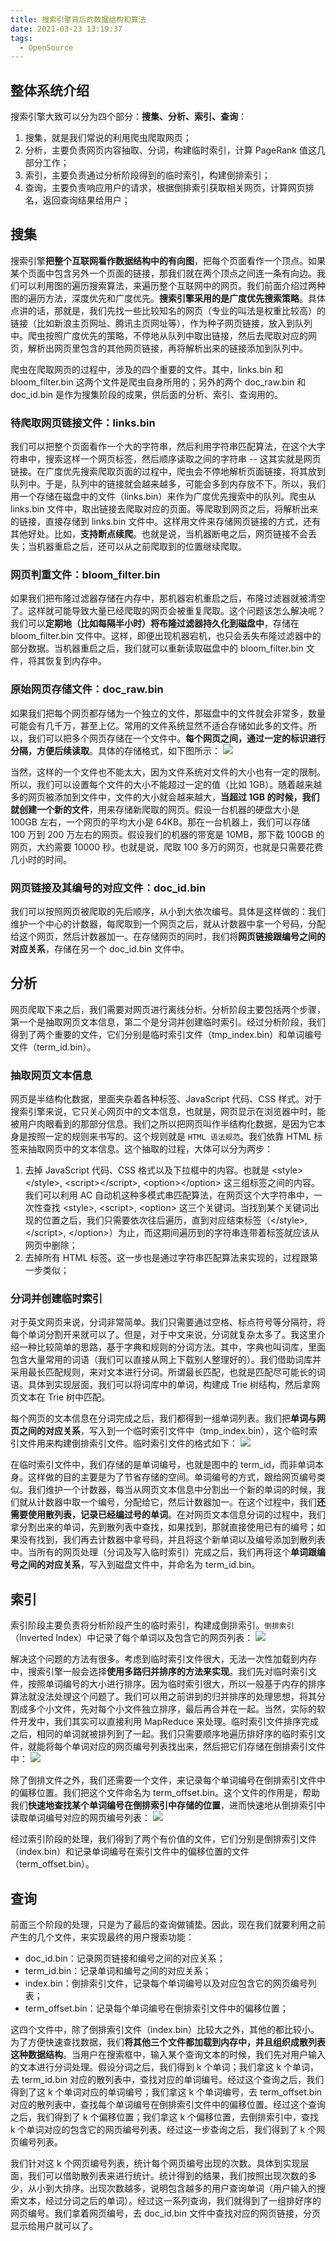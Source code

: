 ```yaml
---
title: 搜索引擎背后的数据结构和算法
date: 2021-03-23 13:19:37
tags:
  - OpenSource
---
```

## 整体系统介绍
搜索引擎大致可以分为四个部分：**搜集、分析、索引、查询**：
1. 搜集，就是我们常说的利用爬虫爬取网页；
2. 分析，主要负责网页内容抽取、分词，构建临时索引，计算 PageRank 值这几部分工作；
3. 索引，主要负责通过分析阶段得到的临时索引，构建倒排索引；
4. 查询，主要负责响应用户的请求，根据倒排索引获取相关网页，计算网页排名，返回查询结果给用户；

## 搜集
搜索引擎**把整个互联网看作数据结构中的有向图**，把每个页面看作一个顶点。如果某个页面中包含另外一个页面的链接，那我们就在两个顶点之间连一条有向边。我们可以利用图的遍历搜索算法，来遍历整个互联网中的网页。我们前面介绍过两种图的遍历方法，深度优先和广度优先。**搜索引擎采用的是广度优先搜索策略**。具体点讲的话，那就是，我们先找一些比较知名的网页（专业的叫法是权重比较高）的链接（比如新浪主页网址、腾讯主页网址等），作为种子网页链接，放入到队列中。爬虫按照广度优先的策略，不停地从队列中取出链接，然后去爬取对应的网页，解析出网页里包含的其他网页链接，再将解析出来的链接添加到队列中。

爬虫在爬取网页的过程中，涉及的四个重要的文件。其中，links.bin 和 bloom_filter.bin 这两个文件是爬虫自身所用的；另外的两个 doc_raw.bin 和 doc_id.bin 是作为搜集阶段的成果，供后面的分析、索引、查询用的。

### 待爬取网页链接文件：links.bin
我们可以把整个页面看作一个大的字符串，然后利用字符串匹配算法，在这个大字符串中，搜索这样一个网页标签，然后顺序读取之间的字符串 -- 这其实就是网页链接。在广度优先搜索爬取页面的过程中，爬虫会不停地解析页面链接，将其放到队列中。于是，队列中的链接就会越来越多，可能会多到内存放不下。所以，我们用一个存储在磁盘中的文件（links.bin）来作为广度优先搜索中的队列。爬虫从 links.bin 文件中，取出链接去爬取对应的页面。等爬取到网页之后，将解析出来的链接，直接存储到 links.bin 文件中。这样用文件来存储网页链接的方式，还有其他好处。比如，**支持断点续爬**。也就是说，当机器断电之后，网页链接不会丢失；当机器重启之后，还可以从之前爬取到的位置继续爬取。
<!--more-->

### 网页判重文件：bloom_filter.bin
如果我们把布隆过滤器存储在内存中，那机器宕机重启之后，布隆过滤器就被清空了。这样就可能导致大量已经爬取的网页会被重复爬取。这个问题该怎么解决呢？我们可以**定期地（比如每隔半小时）将布隆过滤器持久化到磁盘中**，存储在 bloom_filter.bin 文件中。这样，即便出现机器宕机，也只会丢失布隆过滤器中的部分数据。当机器重启之后，我们就可以重新读取磁盘中的 bloom_filter.bin 文件，将其恢复到内存中。

### 原始网页存储文件：doc_raw.bin
如果我们把每个网页都存储为一个独立的文件，那磁盘中的文件就会非常多，数量可能会有几千万，甚至上亿。常用的文件系统显然不适合存储如此多的文件。所以，我们可以把多个网页存储在一个文件中。**每个网页之间，通过一定的标识进行分隔，方便后续读取**。具体的存储格式，如下图所示：
![](https://raw.githubusercontent.com/necusjz/mPOST/master/OpenSource/geek/02.png)

当然，这样的一个文件也不能太大，因为文件系统对文件的大小也有一定的限制。所以，我们可以设置每个文件的大小不能超过一定的值（比如 1GB）。随着越来越多的网页被添加到文件中，文件的大小就会越来越大，**当超过 1GB 的时候，我们就创建一个新的文件**，用来存储新爬取的网页。假设一台机器的硬盘大小是 100GB 左右，一个网页的平均大小是 64KB。那在一台机器上，我们可以存储 100 万到 200 万左右的网页。假设我们的机器的带宽是 10MB，那下载 100GB 的网页，大约需要 10000 秒。也就是说，爬取 100 多万的网页，也就是只需要花费几小时的时间。

### 网页链接及其编号的对应文件：doc_id.bin
我们可以按照网页被爬取的先后顺序，从小到大依次编号。具体是这样做的：我们维护一个中心的计数器，每爬取到一个网页之后，就从计数器中拿一个号码，分配给这个网页，然后计数器加一。在存储网页的同时，我们将**网页链接跟编号之间的对应关系**，存储在另一个 doc_id.bin 文件中。

## 分析
网页爬取下来之后，我们需要对网页进行离线分析。分析阶段主要包括两个步骤，第一个是抽取网页文本信息，第二个是分词并创建临时索引。经过分析阶段，我们得到了两个重要的文件，它们分别是临时索引文件（tmp_index.bin）和单词编号文件（term_id.bin）。

### 抽取网页文本信息
网页是半结构化数据，里面夹杂着各种标签、JavaScript 代码、CSS 样式。对于搜索引擎来说，它只关心网页中的文本信息，也就是，网页显示在浏览器中时，能被用户肉眼看到的那部分信息。我们之所以把网页叫作半结构化数据，是因为它本身是按照一定的规则来书写的。这个规则就是 `HTML 语法规范`。我们依靠 HTML 标签来抽取网页中的文本信息。这个抽取的过程，大体可以分为两步：
1. 去掉 JavaScript 代码、CSS 格式以及下拉框中的内容。也就是 \<style\>\</style\>, \<script\>\</script\>, \<option\>\</option\> 这三组标签之间的内容。我们可以利用 AC 自动机这种多模式串匹配算法，在网页这个大字符串中，一次性查找 \<style\>, \<script\>, \<option\> 这三个关键词。当找到某个关键词出现的位置之后，我们只需要依次往后遍历，直到对应结束标签（\</style\>, \</script\>, \</option\>）为止，而这期间遍历到的字符串连带着标签就应该从网页中删除；
2. 去掉所有 HTML 标签。这一步也是通过字符串匹配算法来实现的，过程跟第一步类似；

### 分词并创建临时索引
对于英文网页来说，分词非常简单。我们只需要通过空格、标点符号等分隔符，将每个单词分割开来就可以了。但是，对于中文来说，分词就复杂太多了。我这里介绍一种比较简单的思路，基于字典和规则的分词方法。其中，字典也叫词库，里面包含大量常用的词语（我们可以直接从网上下载别人整理好的）。我们借助词库并采用最长匹配规则，来对文本进行分词。所谓最长匹配，也就是匹配尽可能长的词语。具体到实现层面，我们可以将词库中的单词，构建成 Trie 树结构，然后拿网页文本在 Trie 树中匹配。

每个网页的文本信息在分词完成之后，我们都得到一组单词列表。我们把**单词与网页之间的对应关系**，写入到一个临时索引文件中（tmp_index.bin），这个临时索引文件用来构建倒排索引文件。临时索引文件的格式如下：
![](https://raw.githubusercontent.com/necusjz/mPOST/master/OpenSource/geek/03.png)

在临时索引文件中，我们存储的是单词编号，也就是图中的 term_id，而非单词本身。这样做的目的主要是为了节省存储的空间。单词编号的方式，跟给网页编号类似。我们维护一个计数器，每当从网页文本信息中分割出一个新的单词的时候，我们就从计数器中取一个编号，分配给它，然后计数器加一。在这个过程中，我们**还需要使用散列表，记录已经编过号的单词**。在对网页文本信息分词的过程中，我们拿分割出来的单词，先到散列表中查找，如果找到，那就直接使用已有的编号；如果没有找到，我们再去计数器中拿号码，并且将这个新单词以及编号添加到散列表中。当所有的网页处理（分词及写入临时索引）完成之后，我们再将这个**单词跟编号之间的对应关系**，写入到磁盘文件中，并命名为 term_id.bin。

## 索引
索引阶段主要负责将分析阶段产生的临时索引，构建成倒排索引。`倒排索引`（Inverted Index）中记录了每个单词以及包含它的网页列表：
![](https://raw.githubusercontent.com/necusjz/mPOST/master/OpenSource/geek/04.png)

解决这个问题的方法有很多。考虑到临时索引文件很大，无法一次性加载到内存中，搜索引擎一般会选择**使用多路归并排序的方法来实现**。我们先对临时索引文件，按照单词编号的大小进行排序。因为临时索引很大，所以一般基于内存的排序算法就没法处理这个问题了。我们可以用之前讲到的归并排序的处理思想，将其分割成多个小文件，先对每个小文件独立排序，最后再合并在一起。当然，实际的软件开发中，我们其实可以直接利用 MapReduce 来处理。临时索引文件排序完成之后，相同的单词就被排列到了一起。我们只需要顺序地遍历排好序的临时索引文件，就能将每个单词对应的网页编号列表找出来，然后把它们存储在倒排索引文件中：
![](https://raw.githubusercontent.com/necusjz/mPOST/master/OpenSource/geek/05.png)

除了倒排文件之外，我们还需要一个文件，来记录每个单词编号在倒排索引文件中的偏移位置。我们把这个文件命名为 term_offset.bin。这个文件的作用是，帮助我们**快速地查找某个单词编号在倒排索引中存储的位置**，进而快速地从倒排索引中读取单词编号对应的网页编号列表：
![](https://raw.githubusercontent.com/necusjz/mPOST/master/OpenSource/geek/06.png)

经过索引阶段的处理，我们得到了两个有价值的文件，它们分别是倒排索引文件（index.bin）和记录单词编号在索引文件中的偏移位置的文件（term_offset.bin）。

## 查询
前面三个阶段的处理，只是为了最后的查询做铺垫。因此，现在我们就要利用之前产生的几个文件，来实现最终的用户搜索功能：
- doc_id.bin：记录网页链接和编号之间的对应关系；
- term_id.bin：记录单词和编号之间的对应关系；
- index.bin：倒排索引文件，记录每个单词编号以及对应包含它的网页编号列表；
- term_offset.bin：记录每个单词编号在倒排索引文件中的偏移位置；

这四个文件中，除了倒排索引文件（index.bin）比较大之外，其他的都比较小。为了方便快速查找数据，我们**将其他三个文件都加载到内存中，并且组织成散列表这种数据结构**。当用户在搜索框中，输入某个查询文本的时候，我们先对用户输入的文本进行分词处理。假设分词之后，我们得到 k 个单词；我们拿这 k 个单词，去 term_id.bin 对应的散列表中，查找对应的单词编号。经过这个查询之后，我们得到了这 k 个单词对应的单词编号；我们拿这 k 个单词编号，去 term_offset.bin 对应的散列表中，查找每个单词编号在倒排索引文件中的偏移位置。经过这个查询之后，我们得到了 k 个偏移位置；我们拿这 k 个偏移位置，去倒排索引中，查找 k 个单词对应的包含它的网页编号列表。经过这一步查询之后，我们得到了 k 个网页编号列表。

我们针对这 k 个网页编号列表，统计每个网页编号出现的次数。具体到实现层面，我们可以借助散列表来进行统计。统计得到的结果，我们按照出现次数的多少，从小到大排序。出现次数越多，说明包含越多的用户查询单词（用户输入的搜索文本，经过分词之后的单词）。经过这一系列查询，我们就得到了一组排好序的网页编号。我们拿着网页编号，去 doc_id.bin 文件中查找对应的网页链接，分页显示给用户就可以了。
